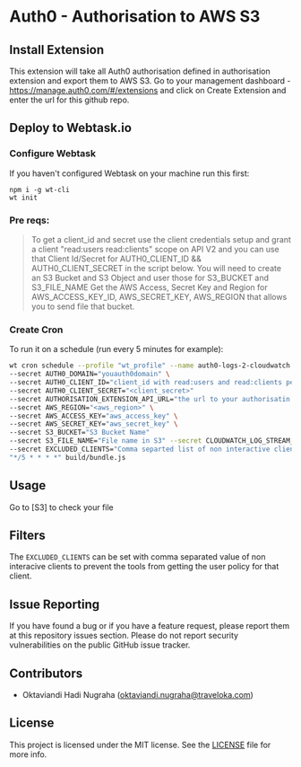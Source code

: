 # Auth0 - Authorisation to AWS S3

## Install Extension

This extension will take all Auth0 authorisation defined in authorisation extension and export them to AWS S3. Go to your management dashboard - https://manage.auth0.com/#/extensions and click on Create Extension and enter the url for this github repo.


## Deploy to Webtask.io

### Configure Webtask

If you haven't configured Webtask on your machine run this first:
```
npm i -g wt-cli
wt init
```

### Pre reqs:

> To get a client_id and secret use the client credentials setup and grant a client "read:users read:clients" scope on API V2 and you can use that Client Id/Secret for AUTH0_CLIENT_ID && AUTH0_CLIENT_SECRET in the script below.
> You will need to create an S3 Bucket and S3 Object and user those for S3_BUCKET and S3_FILE_NAME
> Get the AWS Access, Secret Key and Region for AWS_ACCESS_KEY_ID, AWS_SECRET_KEY, AWS_REGION that allows you to send file that bucket.

### Create Cron

To run it on a schedule (run every 5 minutes for example):

```bash
wt cron schedule --profile "wt_profile" --name auth0-logs-2-cloudwatch \
--secret AUTH0_DOMAIN="youauth0domain" \
--secret AUTH0_CLIENT_ID="client_id with read:users and read:clients permissions on API V2" \
--secret AUTH0_CLIENT_SECRET="<client_secret>" 
--secret AUTHORISATION_EXTENSION_API_URL="the url to your authorisatin extension provided in the API section of the extension" \
--secret AWS_REGION="<aws_region>" \
--secret AWS_ACCESS_KEY="aws_access_key" \
--secret AWS_SECRET_KEY="aws_secret_key" \
--secret S3_BUCKET="S3 Bucket Name"
--secret S3_FILE_NAME="File name in S3" --secret CLOUDWATCH_LOG_STREAM_NAME="logStreamName" \
--secret EXCLUDED_CLIENTS="Comma separted list of non interactive clients that don't have users" \
"*/5 * * * *" build/bundle.js
```

## Usage

Go to [S3] to check your file

## Filters

The `EXCLUDED_CLIENTS` can be set with comma separated value of non interacive clients to prevent the tools from getting the user policy for that client.

## Issue Reporting

If you have found a bug or if you have a feature request, please report them at this repository issues section. Please do not report security vulnerabilities on the public GitHub issue tracker.

## Contributors

- Oktaviandi Hadi Nugraha (oktaviandi.nugraha@traveloka.com)

## License

This project is licensed under the MIT license. See the [LICENSE](LICENSE) file for more info.

